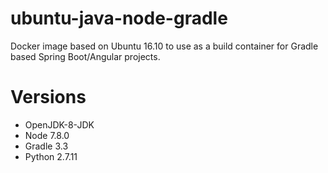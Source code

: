 # ubuntu-java-node-gradle
Docker image based on Ubuntu 16.10 to use as a build container for Gradle based Spring Boot/Angular projects.

# Versions
- OpenJDK-8-JDK
- Node 7.8.0
- Gradle 3.3
- Python 2.7.11
